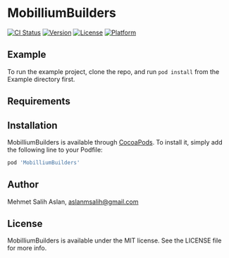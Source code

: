 # MobilliumBuilders

[![CI Status](https://img.shields.io/travis/mobillium/MobilliumBuilders.svg?style=flat)](https://travis-ci.org/mobillium/MobilliumBuilders)
[![Version](https://img.shields.io/cocoapods/v/MobilliumBuilders.svg?style=flat)](https://cocoapods.org/pods/MobilliumBuilders)
[![License](https://img.shields.io/cocoapods/l/MobilliumBuilders.svg?style=flat)](https://cocoapods.org/pods/MobilliumBuilders)
[![Platform](https://img.shields.io/cocoapods/p/MobilliumBuilders.svg?style=flat)](https://cocoapods.org/pods/MobilliumBuilders)

## Example

To run the example project, clone the repo, and run `pod install` from the Example directory first.

## Requirements

## Installation

MobilliumBuilders is available through [CocoaPods](https://cocoapods.org). To install
it, simply add the following line to your Podfile:

```ruby
pod 'MobilliumBuilders'
```

## Author

Mehmet Salih Aslan, aslanmsalih@gmail.com

## License

MobilliumBuilders is available under the MIT license. See the LICENSE file for more info.

